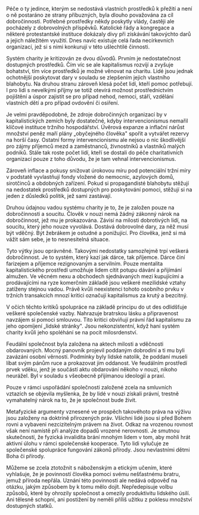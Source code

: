 Péče o ty jedince, kterým se nedostává vlastních prostředků k přežití a není o ně postaráno ze strany příbuzných, byla dlouho považována za cíl dobročinnosti. Potřebné prostředky někdy poskytly vlády, častěji ale pocházely z dobrovolných příspěvků. Katolické řády a kongregace a některé protestantské instituce dokázaly divy při získávání takovýchto darů a jejich náležitém využití. Dnes navíc existuje celá řada necírkevních organizací, jež si s nimi konkurují v této ušlechtilé činnosti.

Systém charity je kritizován ze dvou důvodů. Prvním je nedostatečnost dostupných prostředků. Čím víc se ale kapitalismus rozvíjí a zvyšuje bohatství, tím více prostředků je možné věnovat na charitu. Lidé jsou jednak ochotnější poskytovat dary v souladu se zlepšením jejich vlastního blahobytu. Na druhou stranu zároveň klesá počet lidí, kteří pomoc potřebují. I pro lidi s nevelkými příjmy se totiž otevírá možnost prostřednictvím pojištění a úspor zajistit se pro případ nehod, nemoci, stáří, vzdělání vlastních dětí a pro případ ovdovění či osiření.

Je velmi pravděpodobné, že zdroje dobročinných organizací by v kapitalistických zemích byly dostatečné, kdyby intervencionismus nemařil klíčové instituce tržního hospodářství. Úvěrová expanze a inflační nárůst množství peněz maří plány „obyčejného člověka" spořit a vytvářet rezervy na horší časy. Ostatní formy intervencionismu ale nejsou o nic škodlivější pro zájmy příjemců mezd a zaměstnanců, živnostníků a vlastníků malých podniků. Stále tak roste počet lidí, kteří se dostali do péče charitativních organizací pouze z toho důvodu, že je tam vehnal intervencionismus.

Zároveň inflace a pokusy snižovat úrokovou míru pod potenciální tržní míry v podstatě vyvlastňují fondy vložené do nemocnic, azylových domů, sirotčinců a obdobných zařízení. Pokud si propagandisté blahobytu stěžují na nedostatek prostředků dostupných pro poskytování pomoci, stěžují si na jeden z důsledků politik, jež sami zastávají.

Druhou údajnou vadou systému charity je to, že je založen pouze na dobročinnosti a soucitu. Člověk v nouzi nemá žádný zákonný nárok na dobročinnost, jež mu je prokazována. Závisí na milosti dobrotivých lidí, na soucitu, který jeho nouze vyvolává. Dostává dobrovolné dary, za něž musí být vděčný. Být žebrákem je ostudné a ponižující. Pro člověka, jenž si má vážit sám sebe, je to nesnesitelná situace.

Tyto výtky jsou oprávněné. Takovými nedostatky samozřejmě trpí veškerá dobročinnost. Je to systém, který kazí jak dárce, tak příjemce. Dárce činí farizejem a příjemce rezignovaným a servilním. Pouze mentalita kapitalistického prostředí umožňuje lidem cítit potupu dávání a přijímání almužen. Ve věcném nexu a obchodech sjednávaných mezi kupujícími a prodávajícími na ryze komerčním základě jsou veškeré mezilidské vztahy zatíženy stejnou vadou. Právě kvůli neexistenci tohoto osobního prvku v tržních transakcích mnozí kritici označují kapitalismus za krutý a bezcitný.

V očích těchto kritiků spolupráce na základě principu do ut des odlidšťuje veškeré společenské vazby. Nahrazuje bratrskou lásku a připravenost navzájem si pomoci smlouvou. Tito kritici obviňují právní řád kapitalismu za jeho opomíjení „lidské stránky". Jsou nekonzistentní, když haní systém charity kvůli jeho spoléhání se na pocit milosrdenství.

Feudální společnost byla založena na aktech milosti a vděčnosti obdarovaných. Mocný panovník projevil poddaným dobrodiní a ti mu byli zavázáni osobní věrností. Podmínky byly lidské natolik, že poddaní museli líbat svým pánům ruce a prokazovat jim oddanost. Ve feudálním prostředí prvek vděku, jenž je součástí aktu obdarování někoho v nouzi, nikoho neurážel. Byl v souladu s všeobecně přijímanou ideologií a praxí.

Pouze v rámci uspořádání společnosti založené zcela na smluvních vztazích se objevila myšlenka, že by lidé v nouzi získali právní, trestně vymahatelný nárok na to, že je společnost bude živit.

Metafyzické argumenty vznesené ve prospěch takovéhoto práva na výživu jsou založeny na doktríně přirozených práv. Všichni lidé jsou si před Bohem rovni a vybaveni nezcizitelným právem na život. Odkaz na vrozenou rovnost však není namístě při analýze dopadů vrozené nerovnosti. Je smutnou skutečností, že fyzická invalidita brání mnohým lidem v tom, aby mohli hrát aktivní úlohu v rámci společenské kooperace. Tyto lidi vylučuje ze společenské spolupráce fungování zákonů přírody. Jsou nevlastními dětmi Boha či přírody.

Můžeme se zcela ztotožnit s náboženským a etickým učením, které vyhlašuje, že je povinností člověka pomoci svému nešťastnému bratru, jemuž příroda nepřála. Uznání této povinnosti ale nedává odpověď na otázku, jakým způsobem by k tomu mělo dojít. Nepředepisuje volbu způsobů, které by ohrozily společnost a omezily produktivitu lidského úsilí. Ani tělesně schopní, ani postižení by neměli příliš užitku z poklesu množství dostupných statků.